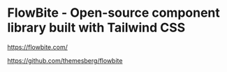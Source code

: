 # FlowBite - Open-source component library built with Tailwind CSS

<https://flowbite.com/>

<https://github.com/themesberg/flowbite>
